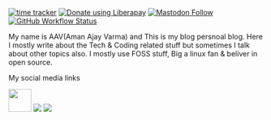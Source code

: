 [![time tracker](https://wakatime.com/badge/github/AmanAjayVarma/amanajayvarma.github.io.svg)](https://wakatime.com/badge/github/AmanAjayVarma/amanajayvarma.github.io)
<noscript><a href="https://liberapay.com/amanajayvarma/donate"><img alt="Donate using Liberapay" src="http://img.shields.io/liberapay/goal/amanajayvarma.svg?logo=liberapay"></a></noscript>
[![Mastodon Follow](https://img.shields.io/mastodon/follow/189355?domain=https%3A%2F%2Ffosstodon.org%2F&style=social)](https://fosstodon.org/web/accounts/189355)
<a href="https://github.com/AmanAjayVarma/amanajayvarma.github.io/blob/master/index.html" target="_blank"><img alt="GitHub Workflow Status" src="https://img.shields.io/github/workflow/status/amanajayvarma/amanajayvarma.github.io/Jekyll site CI?"></a>

My name is AAV(Aman Ajay Varma) and This is my blog persnoal blog. Here I mostly write about the Tech & Coding related stuff but sometimes I talk about other topics also. I mostly use FOSS stuff, Big a linux fan & beliver in open source.

My social media links

<a href="https://reddit.com/u/amanajayvarma" target="_blank"><img src="https://cdn3.iconfinder.com/data/icons/2018-social-media-logotypes/1000/2018_social_media_popular_app_logo_reddit-512.png" width="45"></a>
<a href="mailto:amanajayvarma@gmail.com" target="_blank"><img src="https://img.icons8.com/officel/45/000000/email.png"></a>
<a href="https://wa.me/917499820830" target="_blan"><img src="https://img.icons8.com/color/50/000000/whatsapp.png"></a>
